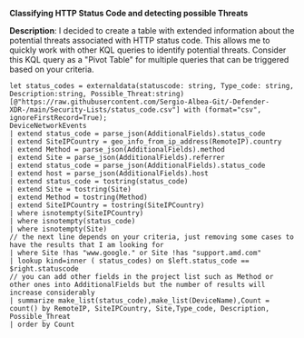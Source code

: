 **Classifying HTTP Status Code and detecting possible Threats**

**Description**: I decided to create a table with extended information about the potential threats associated with HTTP status code.
This allows me to quickly work with other KQL queries to identify potential threats.
Consider this KQL query as a "Pivot Table" for multiple queries that can be triggered based on your criteria.

```
let status_codes = externaldata(statuscode: string, Type_code: string, Description:string, Possible_Threat:string)[@"https://raw.githubusercontent.com/Sergio-Albea-Git/-Defender-XDR-/main/Security-Lists/status_code.csv"] with (format="csv", ignoreFirstRecord=True);
DeviceNetworkEvents
| extend status_code = parse_json(AdditionalFields).status_code
| extend SiteIPCountry = geo_info_from_ip_address(RemoteIP).country
| extend Method = parse_json(AdditionalFields).method
| extend Site = parse_json(AdditionalFields).referrer
| extend status_code = parse_json(AdditionalFields).status_code
| extend host = parse_json(AdditionalFields).host
| extend status_code = tostring(status_code)
| extend Site = tostring(Site)
| extend Method = tostring(Method)
| extend SiteIPCountry = tostring(SiteIPCountry)
| where isnotempty(SiteIPCountry)
| where isnotempty(status_code)
| where isnotempty(Site)
// the next line depends on your criteria, just removing some cases to have the results that I am looking for
| where Site !has "www.google." or Site !has "support.amd.com"
| lookup kind=inner ( status_codes) on $left.status_code == $right.statuscode
// you can add other fields in the project list such as Method or other ones into AdditionalFields but the number of results will increase considerably
| summarize make_list(status_code),make_list(DeviceName),Count = count() by RemoteIP, SiteIPCountry, Site,Type_code, Description, Possible_Threat
| order by Count 
```
